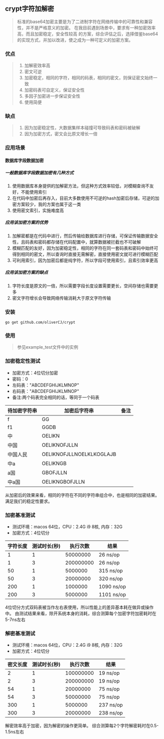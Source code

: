 ## crypt字符加解密
> 标准的base64加密主要是为了二进制字符在网络传输中的可靠性和兼容性，并不是严格意义的加密。
> 在我目前遇到场景中，要求有一种加密效率高，而且加密稳定，安全性较高
> 的方案，综合评估之后，选择借鉴base64的实现方式，并加以改进，使之成为一种可定义的加密方案。

### 优点
> 1. 加解密效率高
> 2. 密文可逆
> 3. 加密稳定，相同的字符，相同的码表，相同的密文，则保证密文始终一致
> 4. 加密码表可自定义，保证安全性
> 5. 多因子加密进一步保证安全性
> 6. 使用简便

### 缺点
> 1. 因为加密稳定性，大数据集样本碰撞可导致码表和密码被破解
> 2. 因为加密方式，密文会比原文增长一倍

### 应用场景
#### 数据库字段数据加密
##### 一般数据库字段数据加密有几种方式
1. 使用数据库本身提供的加解密方法，但这种方式效率较低，对模糊查询不友好，不能使用索引
2. 在代码中加密后再存入，目前大多数使用不可逆的hash加密后存储，可逆的加密方案较少，我的方案也属于这一类
3. 使用密文索引，实施难度高
##### 应用该加密方案的优势
1. 加解密都是在代码中进行，然后传输给数据库进行存储，可保证传输数据安全性，且码表和密码都存储在代码配置中，就算数据被拦截也不可破解
2. 模糊匹配的友好，因为加密稳定性，相同的字符在同一套码表和密码中始终可得到相同的密文，所以查询时直接无需解密，直接使用密文就可进行模糊匹配
3. 可利用索引，因为加密后都是纯字符，所以字段可使用索引，且索引效率更高
##### 应用该加密方案的缺点
1. 字符长度是原文的一倍，所以需要字段长度设置需要更长，空间存储也需要更多
2. 密文字符增长会导致网络传输消耗大于原文字符传输

### 安装
```
go get github.com/oliverCJ/crypt
```

### 使用
> 参见example_test文件中的实例

### 加密稳定性测试
- 加密方式：4位切分加密
- 密码：0
- 左码表："ABCDEFGHIJKLMNOP"
- 右码表："ABCDEFGHIJKLMNOP"
- 备注:两个码表完全相同的话，等同于一个码表

|  待加密字符串 | 加密后字符串  | 备注  |
| ------------ | ------------ | ------------ |
|  f | GG  |   |
|  f1 | GGDB  |   |
|  中 | OELIKN  |   |
|  中国 | OELIKNOFJLLN  |   |
|  中国人民 | OELIKNOFJLLNOELKLKOGLAJB  |   |
|  中a | OELIKNGB  |   |
|  a国 | GBOFJLLN  |   |
|  中a国 | OELIKNGBOFJLLN  |   |

从加密后的效果来看，相同的字符在不同的字符串组合中，也是相同的加密结果。满足我们的稳定性要求。

### 加密基准测试
- 测试环境：macos 64位，CPU：2.4G i9 8核, 内存：32G
- 加密方式：4位切分

|  字符长度 | 测试时长(秒)  | 执行次数  | 结果  |
| ------------ | ------------ | ------------ | ------------ |
| 1  | 1  | 50000000  |  26 ns/op |
| 1  | 3  | 200000000  |  26 ns/op |
| 50  | 1  | 5000000  | 315 ns/op  |
| 50  | 3  | 20000000  | 320 ns/op  |
| 200  | 1  | 1000000  | 1090 ns/op  |
| 200  | 3  | 5000000  | 1101 ns/op  |

4位切分方式双码表被当作左右表使用，所以性能上的差异基本耗在做异或操作中。
由测试结果来看，除开系统本身的消耗，综合测算每个加密字符加密耗时在5-7ns左右

### 解密基准测试
- 测试环境：macos 64位，CPU：2.4G i9 8核, 内存：32G
- 加密方式：4位切分

|  密文长度 | 测试时长(秒)  | 执行次数  | 结果  |
| ------------ | ------------ | ------------ | ------------ |
| 2  | 1  | 100000000  |  19 ns/op |
| 2  | 3  | 200000000  |  19 ns/op |
| 54  | 1  | 20000000  |  75 ns/op |
| 54  | 3  | 50000000  |  75 ns/op |
| 300  | 1  | 5000000  | 237 ns/op  |
| 300  | 3  | 20000000  | 238 ns/op  |

解密效率高于加密，因为解密的操作更简单。
综合测算每2个字符解密耗时在0.5-1.5ns左右